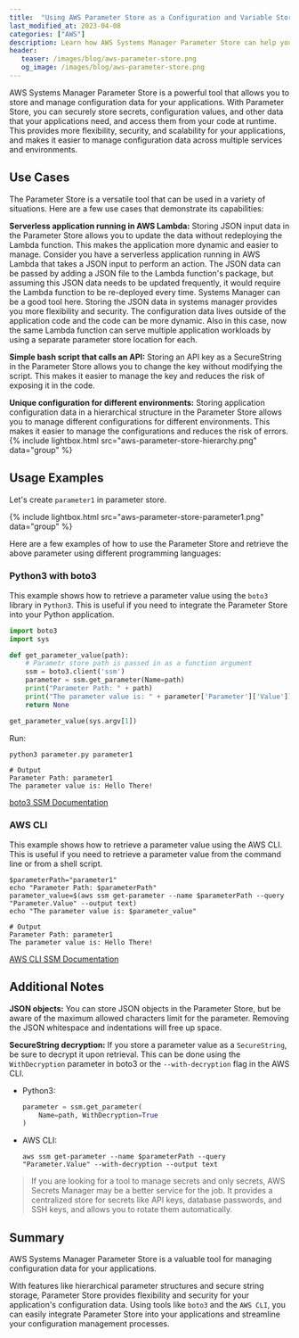 ```yaml
---
title:  "Using AWS Parameter Store as a Configuration and Variable Store"
last_modified_at: 2023-04-08
categories: ["AWS"]
description: Learn how AWS Systems Manager Parameter Store can help you securely store and manage configuration data for your applications. Discover the benefits of using Parameter Store, including hierarchical parameter structures and secure string storage, and see how you can easily integrate it into your applications using tools like boto3 and the AWS CLI. With Parameter Store, you can improve the flexibility, security, and scalability of your applications and simplify your configuration management processes.
header:
   teaser: /images/blog/aws-parameter-store.png
   og_image: /images/blog/aws-parameter-store.png
---
```


AWS Systems Manager Parameter Store is a powerful tool that allows you to store and manage configuration data for your applications. With Parameter Store, you can securely store secrets, configuration values, and other data that your applications need, and access them from your code at runtime. This provides more flexibility, security, and scalability for your applications, and makes it easier to manage configuration data across multiple services and environments.


## Use Cases

The Parameter Store is a versatile tool that can be used in a variety of situations. Here are a few use cases that demonstrate its capabilities:

**Serverless application running in AWS Lambda:** Storing JSON input data in the Parameter Store allows you to update the data without redeploying the Lambda function. This makes the application more dynamic and easier to manage. Consider you have a serverless application running in AWS Lambda that takes a JSON input to perform an action. The JSON data can be passed by adding a JSON file to the Lambda function's package, but assuming this JSON data needs to be updated frequently, it would require the Lambda function to be re-deployed every time. Systems Manager can be a good tool here. Storing the JSON data in systems manager provides you more flexibility and security. The configuration data lives outside of the application code and the code can be more dynamic. Also in this case, now the same Lambda function can serve multiple application workloads by using a separate parameter store location for each.

**Simple bash script that calls an API:** Storing an API key as a SecureString in the Parameter Store allows you to change the key without modifying the script. This makes it easier to manage the key and reduces the risk of exposing it in the code.

**Unique configuration for different environments:** Storing application configuration data in a hierarchical structure in the Parameter Store allows you to manage different configurations for different environments. This makes it easier to manage the configurations and reduces the risk of errors.
    {% include lightbox.html src="aws-parameter-store-hierarchy.png" data="group" %}

## Usage Examples


Let's create `parameter1` in parameter store.

{% include lightbox.html src="aws-parameter-store-parameter1.png" data="group" %}

Here are a few examples of how to use the Parameter Store  and retrieve the above parameter using different programming languages:

### Python3 with boto3

This example shows how to retrieve a parameter value using the `boto3` library in `Python3`. This is useful if you need to integrate the Parameter Store into your Python application.

```python
import boto3
import sys

def get_parameter_value(path):
    # Parametr store path is passed in as a function argument
    ssm = boto3.client('ssm')
    parameter = ssm.get_parameter(Name=path)
    print("Parameter Path: " + path)
    print("The parameter value is: " + parameter['Parameter']['Value'])
    return None

get_parameter_value(sys.argv[1])
```

Run:

```shell
python3 parameter.py parameter1

# Output
Parameter Path: parameter1
The parameter value is: Hello There!
```

[boto3 SSM Documentation](https://boto3.amazonaws.com/v1/documentation/api/latest/reference/services/ssm.html)

### AWS CLI

This example shows how to retrieve a parameter value using the AWS CLI. This is useful if you need to retrieve a parameter value from the command line or from a shell script.

```shell
$parameterPath="parameter1"
echo "Parameter Path: $parameterPath"
parameter_value=$(aws ssm get-parameter --name $parameterPath --query "Parameter.Value" --output text)
echo "The parameter value is: $parameter_value"

# Output
Parameter Path: parameter1
The parameter value is: Hello There!
```

[AWS CLI SSM Documentation](https://awscli.amazonaws.com/v2/documentation/api/latest/reference/ssm/get-parameter.html)


## Additional Notes

**JSON objects:** You can store JSON objects in the Parameter Store, but be aware of the maximum allowed characters limit for the parameter. Removing the JSON whitespace and indentations will free up space.

**SecureString decryption:** If you store a parameter value as a `SecureString`, be sure to decrypt it upon retrieval. This can be done using the `WithDecryption` parameter in boto3 or the `--with-decryption` flag in the AWS CLI.

- Python3:
    ```python
    parameter = ssm.get_parameter(
        Name=path, WithDecryption=True
    )
    ```
- AWS CLI:
    ```shell
    aws ssm get-parameter --name $parameterPath --query "Parameter.Value" --with-decryption --output text
    ```

> If you are looking for a tool to manage secrets and only secrets, AWS Secrets Manager may be a better service for the job. It provides a centralized store for secrets like API keys, database passwords, and SSH keys, and allows you to rotate them automatically.

## Summary

AWS Systems Manager Parameter Store is a valuable tool for managing configuration data for your applications. 

With features like hierarchical parameter structures and secure string storage, Parameter Store provides flexibility and security for your application's configuration data. Using tools like `boto3` and the `AWS CLI`, you can easily integrate Parameter Store into your applications and streamline your configuration management processes.
